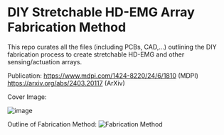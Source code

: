 # DIY Stretchable HD-EMG Array Fabrication Method
This repo curates all the files (including PCBs, CAD,...) outlining the DIY fabrication process to create stretchable HD-EMG and other sensing/actuation arrays.

Publication: 
https://www.mdpi.com/1424-8220/24/6/1810 (MDPI)
https://arxiv.org/abs/2403.20117 (ArXiv)

Cover Image:

![image](https://github.com/rejinjohnvarghese/Stretchable-HMI-Array/assets/56391645/3d24083e-f667-4a4c-8a4e-b06c1bf4b5f5)


Outline of Fabrication Method:
![Fabrication Method](https://github.com/rejinjohnvarghese/Stretchable-HMI-Array/assets/56391645/ff992e03-cf32-4cb2-9947-52f51881f52a)
